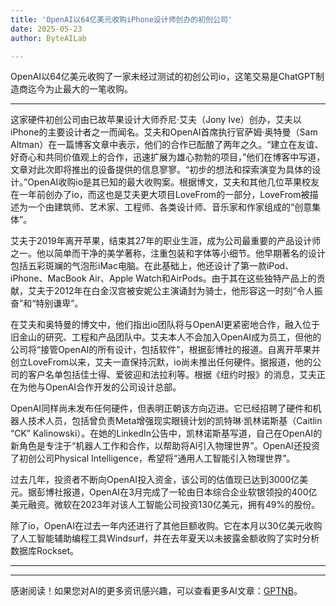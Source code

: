 ```yaml
---
title: 'OpenAI以64亿美元收购iPhone设计师创办的初创公司'
date: 2025-05-23
author: ByteAILab

---
```


OpenAI以64亿美元收购了一家未经过测试的初创公司io，这笔交易是ChatGPT制造商迄今为止最大的一笔收购。

---
这家硬件初创公司由已故苹果设计大师乔尼·艾夫（Jony Ive）创办，艾夫以iPhone的主要设计者之一而闻名。艾夫和OpenAI首席执行官萨姆·奥特曼（Sam Altman）在一篇博客文章中表示，他们的合作已酝酿了两年之久。“建立在友谊、好奇心和共同价值观上的合作，迅速扩展为雄心勃勃的项目，”他们在博客中写道，文章对此次即将推出的设备提供的信息寥寥。“初步的想法和探索演变为具体的设计。”OpenAI收购io是其已知的最大收购案。根据博文，艾夫和其他几位苹果校友在一年前创办了io，而这也是艾夫更大项目LoveFrom的一部分，LoveFrom被描述为一个由建筑师、艺术家、工程师、各类设计师、音乐家和作家组成的“创意集体”。 

艾夫于2019年离开苹果，结束其27年的职业生涯，成为公司最重要的产品设计师之一。他以简单而干净的美学著称，注重包装和字体等小细节。他早期著名的设计包括五彩斑斓的气泡形iMac电脑。在此基础上，他还设计了第一款iPod、iPhone、MacBook Air、Apple Watch和AirPods。由于其在这些独特产品上的贡献，艾夫于2012年在白金汉宫被安妮公主演诵封为骑士，他形容这一时刻“令人振奋”和“特别谦卑”。

在艾夫和奥特曼的博文中，他们指出io团队将与OpenAI更紧密地合作，融入位于旧金山的研究、工程和产品团队中。艾夫本人不会加入OpenAI成为员工，但他的公司将“接管OpenAI的所有设计，包括软件”，根据彭博社的报道。自离开苹果并创立LoveFrom以来，艾夫一直保持沉默，io尚未推出任何硬件。据报道，他的公司的客户名单包括佳士得、爱彼迎和法拉利等。根据《纽约时报》的消息，艾夫正在为他与OpenAI合作开发的公司设计总部。

OpenAI同样尚未发布任何硬件，但表明正朝该方向迈进。它已经招聘了硬件和机器人技术人员，包括曾负责Meta增强现实眼镜计划的凯特琳·凯林诺斯基（Caitlin “CK” Kalinowski）。在她的LinkedIn公告中，凯林诺斯基写道，自己在OpenAI的新角色是专注于“机器人工作和合作，以帮助将AI引入物理世界”。OpenAI还投资了初创公司Physical Intelligence，希望将“通用人工智能引入物理世界”。

过去几年，投资者不断向OpenAI投入资金，该公司的估值现已达到3000亿美元。据彭博社报道，OpenAI在3月完成了一轮由日本综合企业软银领投的400亿美元融资。微软在2023年对该人工智能公司投资130亿美元，拥有49%的股份。

除了io，OpenAI在过去一年内还进行了其他巨额收购。它在本月以30亿美元收购了人工智能辅助编程工具Windsurf，并在去年夏天以未披露金额收购了实时分析数据库Rockset。

---
---
感谢阅读！如果您对AI的更多资讯感兴趣，可以查看更多AI文章：[GPTNB](https://gptnb.com)。